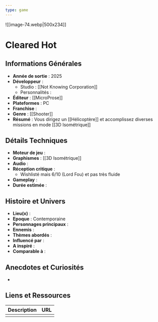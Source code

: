 ```yaml
---
type: game
---
```

![[image-74.webp|500x234]]
# Cleared Hot

## Informations Générales

- **Année de sortie** : 2025
- **Développeur** : 
	- Studio : [[Not Knowing Corporation]]
	- Personnalités : 
- **Éditeur** : [[MicroProse]]
- **Plateformes** : PC
- **Franchise** : 
- **Genre** : [[Shooter]]
- **Résumé** : Vous dirigez un [[Hélicoptère]] et accomplissez diverses missions en mode [[3D Isométrique]]

## Détails Techniques
- **Moteur de jeu** : 
- **Graphismes** : [[3D Isométrique]]
- **Audio** : 
- **Réception critique** : 
	- Wishlisté mais 6/10 (Lord Fou) et pas très fluide
- **Gameplay** : 
- **Durée estimée** : 

## Histoire et Univers
- **Lieu(x)** : 
- **Epoque** : Contemporaine
- **Personnages principaux** : 
- **Ennemis** :
- **Thèmes abordés** : 
- **Influencé par** :
- **A inspiré** : 
- **Comparable à** :
## Anecdotes et Curiosités
- 
## Liens et Ressources

| Description | URL |
| ----------- | --- |
|             |     |
